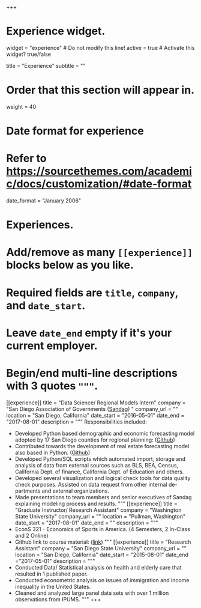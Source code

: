 +++
# Experience widget.
widget = "experience"  # Do not modify this line!
active = true  # Activate this widget? true/false

title = "Experience"
subtitle = ""

# Order that this section will appear in.
weight = 40

# Date format for experience
#   Refer to https://sourcethemes.com/academic/docs/customization/#date-format
date_format = "January 2006"

# Experiences.
#   Add/remove as many `[[experience]]` blocks below as you like.
#   Required fields are `title`, `company`, and `date_start`.
#   Leave `date_end` empty if it's your current employer.
#   Begin/end multi-line descriptions with 3 quotes `"""`.
[[experience]]
  title = "Data Science/ Regional Models Intern"
  company = "San Diego Association of Governments ([Sandag](https://www.sandag.org)) "
  company_url = ""
  location = "San Diego, California"
  date_start = "2016-05-01"
  date_end = "2017-08-01"
  description = """
  Responsibilities included:
  
  * Developed Python based demographic and economic forecasting model adopted by 17 San Diego counties for regional planning:
   ([Github](github.com/SANDAG/pydefm.))
  * Contributed towards the development of real estate forecasting model also based in Python. ([Github](github.com/SANDAG/sandag_urbansim.))
  * Developed Python/SQL scripts which automated import, storage and analysis of data from external sources such as BLS, BEA, Census, California Dept. of finance, California Dept. of Education and others.
  * Developed several visualization and logical check tools for data quality check purposes. Assisted on data request from other internal de- partments and external organizations.
  * Made presentations to team members and senior executives of Sandag explaining modeling process and results.
  """
[[experience]]
  title = "Graduate Instructor/ Research Assistant"
  company = "Washington State University"
  company_url = ""
  location = "Pullman, Washington"
  date_start = "2017-08-01"
  date_end = ""
  description = """  
  * EconS 321 - Economics of Sports in America. (4 Semesters, 2 In-Class and 2 Online)
  * Github link to course material: ([link](https://github.com/jugalm/Sports_Econ_Spring_2019))
  """
 [[experience]]
  title = "Research Assistant"
  company = "San Diego State University"
  company_url = ""
  location = "San Diego, California"
  date_start = "2015-08-01"
  date_end ="2017-05-01"
  description = """  
* Conducted Data/ Statistical analysis on health and elderly care that resulted in 1 published paper.
* Conducted econometric analysis on issues of immigration and income inequality in the United States.
* Cleaned and analyzed large panel data sets with over 1 million observations from IPUMS.
  """
+++
